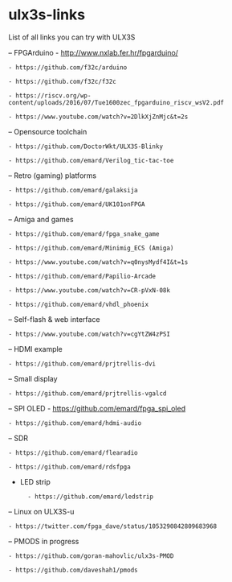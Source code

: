 # ulx3s-links
List of all links you can try with ULX3S

– FPGArduino 
	- http://www.nxlab.fer.hr/fpgarduino/
		
	- https://github.com/f32c/arduino
		
	- https://github.com/f32c/f32c

	- https://riscv.org/wp-content/uploads/2016/07/Tue1600zec_fpgarduino_riscv_wsV2.pdf

	- https://www.youtube.com/watch?v=2DlkXjZnMjc&t=2s
		
– Opensource toolchain

	- https://github.com/DoctorWkt/ULX3S-Blinky

	- https://github.com/emard/Verilog_tic-tac-toe
		
– Retro (gaming) platforms

	- https://github.com/emard/galaksija

	- https://github.com/emard/UK101onFPGA
		
– Amiga and games

	- https://github.com/emard/fpga_snake_game

	- https://github.com/emard/Minimig_ECS (Amiga)

	- https://www.youtube.com/watch?v=q0nysMydf4I&t=1s

	- https://github.com/emard/Papilio-Arcade

	- https://www.youtube.com/watch?v=CR-pVxN-08k

	- https://github.com/emard/vhdl_phoenix	
		
– Self-flash & web interface

	- https://www.youtube.com/watch?v=cgYtZW4zPSI
		
– HDMI example

	- https://github.com/emard/prjtrellis-dvi
		
– Small display

	- https://github.com/emard/prjtrellis-vgalcd
		
– SPI OLED 
	- https://github.com/emard/fpga_spi_oled
		
	- https://github.com/emard/hdmi-audio
		
– SDR

	- https://github.com/emard/flearadio
		
	- https://github.com/emard/rdsfpga
		
- LED strip

		- https://github.com/emard/ledstrip
	
– Linux on ULX3S-u

	- https://twitter.com/fpga_dave/status/1053290842809683968
		
– PMODS in progress

	- https://github.com/goran-mahovlic/ulx3s-PMOD
		
	- https://github.com/daveshah1/pmods
